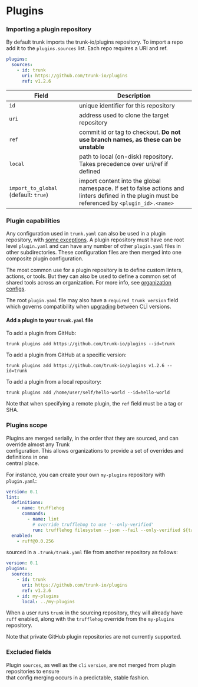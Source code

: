 # Plugins

### Importing a plugin repository

By default trunk imports the trunk-io/plugins repository. To import a repo add it to the `plugins.sources` list. Each repo requires a URI and ref.

```yaml
plugins:
  sources:
    - id: trunk
      uri: https://github.com/trunk-io/plugins
      ref: v1.2.6
```

<table><thead><tr><th width="174">Field</th><th>Description</th></tr></thead><tbody><tr><td><code>id</code></td><td>unique identifier for this repository</td></tr><tr><td><code>uri</code></td><td>address used to clone the target repository</td></tr><tr><td><code>ref</code></td><td>commit id or tag to checkout. <strong>Do not use branch names, as these can be unstable</strong></td></tr><tr><td><code>local</code></td><td>path to local (on-disk) repository. Takes precedence over uri/ref if defined</td></tr><tr><td><code>import_to_global</code> (default: <code>true</code>)</td><td>import content into the global namespace. If set to false actions and linters defined in the plugin must be referenced by <code>&#x3C;plugin_id>.&#x3C;name></code></td></tr></tbody></table>

### Plugin capabilities

Any configuration used in `trunk.yaml` can also be used in a plugin repository, with [some exceptions](./#excluded-fields). A plugin repository must have one root level `plugin.yaml` and can have any number of other `plugin.yaml` files in other subdirectories. These configuration files are then merged into one composite plugin configuration.

The most common use for a plugin repository is to define custom linters, actions, or tools. But they can also be used to define a common set of shared tools across an organization. For more info, see [organization configs](external-repositories.md).

The root `plugin.yaml` file may also have a `required_trunk_version` field which governs compatibility when [upgrading](broken-reference) between CLI versions.

#### Add a plugin to your `trunk.yaml` file

To add a plugin from GitHub:

```
trunk plugins add https://github.com/trunk-io/plugins --id=trunk
```

To add a plugin from GitHub at a specific version:

```
trunk plugins add https://github.com/trunk-io/plugins v1.2.6 --id=trunk
```

To add a plugin from a local repository:

```
trunk plugins add /home/user/self/hello-world --id=hello-world
```

Note that when specifying a remote plugin, the `ref` field must be a tag or SHA.

### Plugins scope

Plugins are merged serially, in the order that they are sourced, and can override almost any Trunk\
configuration. This allows organizations to provide a set of overrides and definitions in one\
central place.

For instance, you can create your own `my-plugins` repository with `plugin.yaml`:

```yaml
version: 0.1
lint:
  definitions:
    - name: trufflehog
      commands:
        - name: lint
          # override trufflehog to use '--only-verified'
          run: trufflehog filesystem --json --fail --only-verified ${target}
  enabled:
    - ruff@0.0.256
```

sourced in a `.trunk/trunk.yaml` file from another repository as follows:

```yaml
version: 0.1
plugins:
  sources:
    - id: trunk
      uri: https://github.com/trunk-io/plugins
      ref: v1.2.6
    - id: my-plugins
      local: ../my-plugins
```

When a user runs `trunk` in the sourcing repository, they will already have `ruff` enabled, along with the `trufflehog` override from the `my-plugins` repository.

Note that private GitHub plugin repositories are not currently supported.

### Excluded fields

Plugin `sources`, as well as the `cli` `version`, are not merged from plugin repositories to ensure\
that config merging occurs in a predictable, stable fashion.
